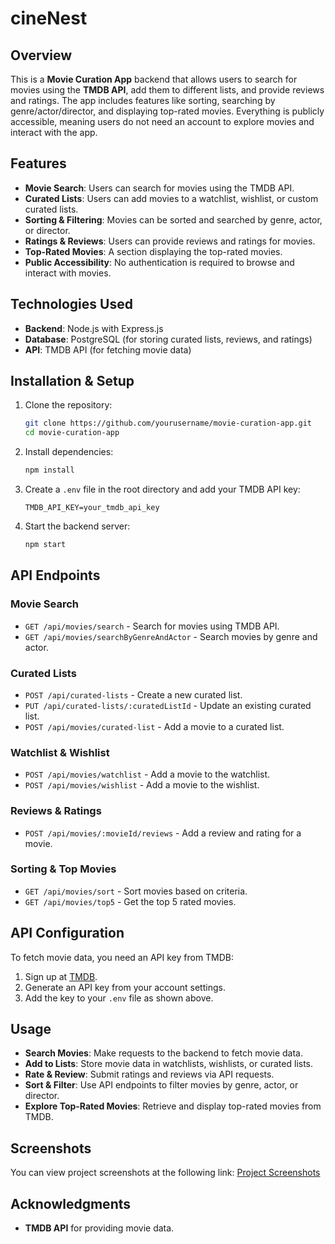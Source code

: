 # cineNest

## Overview
This is a **Movie Curation App** backend that allows users to search for movies using the **TMDB API**, add them to different lists, and provide reviews and ratings. The app includes features like sorting, searching by genre/actor/director, and displaying top-rated movies. Everything is publicly accessible, meaning users do not need an account to explore movies and interact with the app.

## Features
- **Movie Search**: Users can search for movies using the TMDB API.
- **Curated Lists**: Users can add movies to a watchlist, wishlist, or custom curated lists.
- **Sorting & Filtering**: Movies can be sorted and searched by genre, actor, or director.
- **Ratings & Reviews**: Users can provide reviews and ratings for movies.
- **Top-Rated Movies**: A section displaying the top-rated movies.
- **Public Accessibility**: No authentication is required to browse and interact with movies.

## Technologies Used
- **Backend**: Node.js with Express.js
- **Database**: PostgreSQL (for storing curated lists, reviews, and ratings)
- **API**: TMDB API (for fetching movie data)

## Installation & Setup
1. Clone the repository:
   ```bash
   git clone https://github.com/yourusername/movie-curation-app.git
   cd movie-curation-app
   ```
2. Install dependencies:
   ```bash
   npm install
   ```
3. Create a `.env` file in the root directory and add your TMDB API key:
   ```env
   TMDB_API_KEY=your_tmdb_api_key
   ```
4. Start the backend server:
   ```bash
   npm start
   ```

## API Endpoints
### Movie Search
- `GET /api/movies/search` - Search for movies using TMDB API.
- `GET /api/movies/searchByGenreAndActor` - Search movies by genre and actor.

### Curated Lists
- `POST /api/curated-lists` - Create a new curated list.
- `PUT /api/curated-lists/:curatedListId` - Update an existing curated list.
- `POST /api/movies/curated-list` - Add a movie to a curated list.

### Watchlist & Wishlist
- `POST /api/movies/watchlist` - Add a movie to the watchlist.
- `POST /api/movies/wishlist` - Add a movie to the wishlist.

### Reviews & Ratings
- `POST /api/movies/:movieId/reviews` - Add a review and rating for a movie.

### Sorting & Top Movies
- `GET /api/movies/sort` - Sort movies based on criteria.
- `GET /api/movies/top5` - Get the top 5 rated movies.

## API Configuration
To fetch movie data, you need an API key from TMDB:
1. Sign up at [TMDB](https://www.themoviedb.org/).
2. Generate an API key from your account settings.
3. Add the key to your `.env` file as shown above.

## Usage
- **Search Movies**: Make requests to the backend to fetch movie data.
- **Add to Lists**: Store movie data in watchlists, wishlists, or curated lists.
- **Rate & Review**: Submit ratings and reviews via API requests.
- **Sort & Filter**: Use API endpoints to filter movies by genre, actor, or director.
- **Explore Top-Rated Movies**: Retrieve and display top-rated movies from TMDB.

## Screenshots
You can view project screenshots at the following link:
[Project Screenshots](https://docs.google.com/document/d/1A-2G3RhX_GAKpAkJeVfUuC1-rgovuAhkTrpNyd82FtQ/edit?usp=sharing)

## Acknowledgments
- **TMDB API** for providing movie data.

